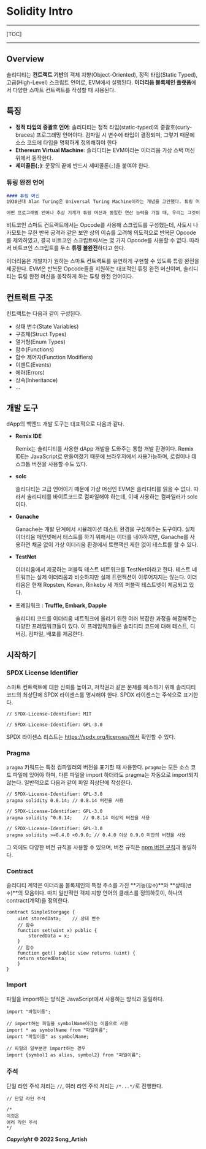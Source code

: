 # Solidity Intro

---

[TOC]

---



## Overview

솔리디티는 **컨트랙트 기반**의 객체 지향(Object-Oriented), 정적 타입(Static Typed), 고급(High-Level) 스크립트 언어로, EVM에서 실행된다. **이더리움 블록체인 플랫폼**에서 다양한 스마트 컨트랙트를 작성할 때 사용된다.



## 특징

- **정적 타입의 중괄호 언어**: 솔리디티는 정적 타입(static-typed)의 중괄호(curly-braces) 프로그래밍 언어이다. 컴파일 시 변수에 타입이 결정되며, 그렇기 때문에 소스 코드에 타입을 명확하게 정의해줘야 한다
- **Ethereum Virtual Machine**: 솔리디티는 EVM이라는 이더리움 가상 스택 머신 위에서 동작한다.
- **세미콜론(`;`)**: 문장의 끝에 반드시 세미콜론(`;`)을 붙여야 한다.

### 튜링 완전 언어

```markdown
#### 튜링 머신
1930년대 Alan Turing은 Universal Turing Machine이라는 개념을 고안했다. 튜링 머신은 실제로 구현된 기계가 아니라, 이론 상으로 존재하는 기계로, 오늘날 우리가 구축할 수 있는 가장 강력한 기계 컴퓨터를 설명할 때 사용하는 수학적 연산 모델이다.

어떤 프로그래밍 언어나 추상 기계가 튜링 머신과 동일한 연산 능력을 가질 때, 우리는 그것이 튜링 완전(Turing-Complete)하다고 말하며, 반대로 튜링 머신보다 연산 능력이 떨어질 경우 튜링 불완전(Turing-Incomplete)하다고 한다.
```

비트코인 스마트 컨트랙트에서는 Opcode를 사용해 스크립트를 구성했는데, 사토시 나카모토는 무한 반복 공격과 같은 보안 상의 이슈를 고려해 의도적으로 반복문 Opcode를 제외하였고, 결국 비트코인 스크립트에서는 몇 가지 Opcode를 사용할 수 없다. 따라서 비트코인 스크립트를 두소 **튜링 불완전**하다고 한다.

이더리움은 개발자가 원하는 스마트 컨트랙트를 유연하게 구현할 수 있도록 튜링 완전을 제공한다. EVM은 반복문 Opcode들을 지원하는 대표적인 튜링 완전 머신이며, 솔리디티는 튜링 완전 머신을 동작하게 하는 튜링 완전 언어이다.



## 컨트랙트 구조

컨트랙트는 다음과 같이 구성된다.

- 상태 변수(State Variables)
- 구조체(Struct Types)
- 열거형(Enum Types)
- 함수(Functions)
- 함수 제어자(Function Modifiers)
- 이벤트(Events)
- 에러(Errors)
- 상속(Inheritance)
- ...



## 개발 도구

dApp의 백엔드 개발 도구는 대표적으로 다음과 같다.

- **Remix IDE**

  Remix는 솔리디티를 사용한 dApp 개발을 도와주는 통합 개발 환경이다. Remix IDE는 JavaScript로 만들어졌기 때문에 브라우저에서 사용가능하며, 로컬이나 데스크톱 버전을 사용할 수도 있다.

- **solc**

  솔리디티는 고급 언어이기 때문에 가상 머신인 EVM은 솔리디티를 읽을 수 없다. 따라서 솔리디티를 바이트코드로 컴파일해야 하는데, 이때 사용하는 컴파일러가 solc이다.

- **Ganache**

  Ganache는 개발 단계에서 시뮬레이션 테스트 환경을 구성해주는 도구이다. 실제 이더리움 메인넷에서 테스트를 하기 위해서는 이더를 내야하지만, Ganache를 사용하면 채굴 없이 가상 이더리움 환경에서 트랜잭션 제한 없이 테스트를 할 수 있다.

- **TestNet**

  이더리움에서 제공하는 퍼블릭 테스트 네트워크를 TestNet이라고 한다. 테스트 네트워크는 실제 이더리움과 비슷하지만 실제 트랜잭션이 이루어지지는 않는다. 이더리움은 현재 Ropsten, Kovan, Rinkeby 세 개의 퍼블릭 테스트넷이 제공되고 있다.

- 프레임워크 : **Truffle, Embark, Dapple**

  솔리디티 코드를 이더리움 네트워크에 올리기 위한 여러 복잡한 과정을 해결해주는 다양한 프레임워크들이 있다. 이 프레임워크들은 솔리디티 코드에 대해 테스트, 디버깅, 컴파일, 배포를 제공한다.



## 시작하기

### SPDX License Identifier

스마트 컨트랙트에 대한 신뢰를 높이고, 저작권과 같은 문제를 해소하기 위해 솔리디티 코드의 최상단에 SPDX 라이센스를 명시해야 한다. SPDX 라이센스는 주석으로 표기한다.

```solidity
// SPDX-License-Identifier: MIT
```

```solidity
// SPDX-License-Identifier: GPL-3.0
```

SPDX 라이센스 리스트는 https://spdx.org/licenses/에서 확인할 수 있다.

### Pragma

`pragma` 키워드는 특정 컴파일러의 버전을 표기할 때 사용한다. `pragma`는 모든 소스 코드 파일에 있어야 하며, 다른 파일을 import 하더라도 pragma는 자동으로 import되지 않는다. 일반적으로 다음과 같이 파일 최상단에 작성한다.

```solidity
// SPDX-License-Identifier: GPL-3.0
pragma solidity 0.8.14;	// 0.8.14 버전을 사용
```

```solidity
// SPDX-License-Identifier: GPL-3.0
pragma solidity ^0.8.14;	// 0.8.14 이상의 버전을 사용
```

```solidity
// SPDX-License-Identifier: GPL-3.0
pragma solidity >=0.4.0 <0.9.0;	// 0.4.0 이상 0.9.0 미만의 버전을 사용
```

그 외에도 다양한 버전 규칙을 사용할 수 있으며, 버전 규칙은 [npm 버전 규칙](https://docs.npmjs.com/cli/v6/using-npm/semver)과 동일하다.

### Contract

솔리디티 계약은 이더리움 블록체인의 특정 주소를 가진 **기능(`함수`)**와 **상태(`변수`)**의 모음이다. 마치 일반적인 객체 지향 언어의 클래스를 정의하듯이, 하나의 contract(계약)을 정의한다.

```solidity
contract SimpleStorgage {
	uint storedData;	// 상태 변수
	// 함수
	function set(uint x) public {
		storedData = x;
	}
	// 함수
	function get() public view returns (uint) {
	return storedData;
	}
}
```

### Import

파일을 import하는 방식은 JavaScript에서 사용하는 방식과 동일하다.

```solidity
import "파일이름";

// import하는 파일을 symbolName이라는 이름으로 사용
import * as symbolName from "파일이름";
import "파일이름" as symbolName;

// 파일의 일부분만 import하는 경우
import {symbol1 as alias, symbol2} from "파일이름";
```

### 주석

단일 라인 주석 처리는 `//`, 여러 라인 주석 처리는 `/*...*/`로 진행한다.

```solidity
// 단일 라인 주석

/*
이것은
여러 라인 주석
*/
```



***Copyright* © 2022 Song_Artish**